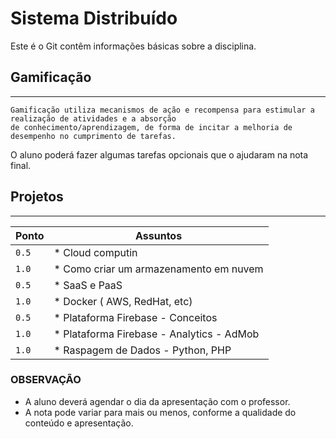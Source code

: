 # Sistema Distribuído

Este é o Git contêm informações básicas sobre a disciplina.


## Gamificação
-----------
```
Gamificação utiliza mecanismos de ação e recompensa para estimular a realização de atividades e a absorção 
de conhecimento/aprendizagem, de forma de incitar a melhoria de desempenho no cumprimento de tarefas.
```
O aluno poderá fazer algumas tarefas opcionais que o ajudaram na nota final. 

## Projetos
-----------
|Ponto | Assuntos |
| --- | --- |
| `0.5` | * Cloud computin|
| `1.0` | * Como criar um armazenamento em nuvem |
| `0.5` | * SaaS e PaaS |
| `1.0` | * Docker ( AWS, RedHat, etc)|
| `0.5` | * Plataforma Firebase - Conceitos |
| `1.0` | * Plataforma Firebase - Analytics - AdMob |
| `1.0` | * Raspagem de Dados - Python, PHP |

### OBSERVAÇÃO
* A aluno deverá agendar o dia da apresentação com o professor.
* A nota pode variar para mais ou menos, conforme a qualidade do conteúdo e apresentação.
```  
